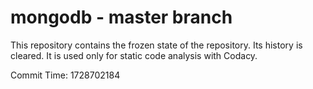 # mongodb - master branch

This repository contains the frozen state of the repository.
Its history is cleared. It is used only for static code
analysis with Codacy.

Commit Time: 1728702184